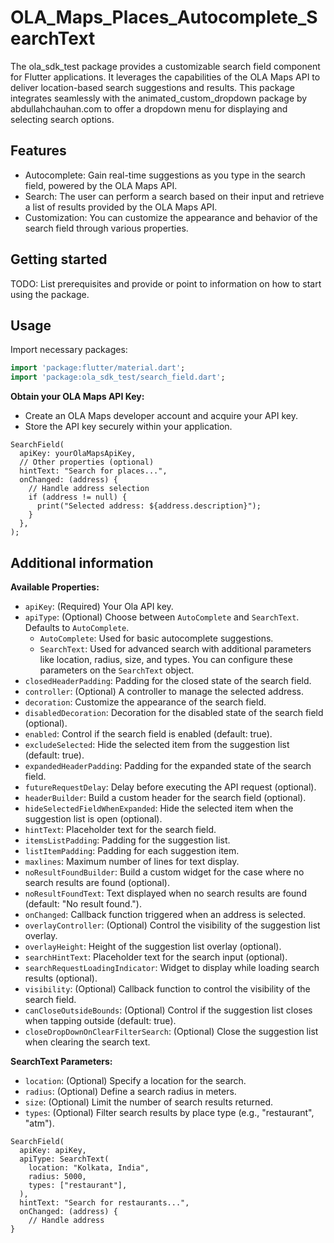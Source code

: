 <!--
This README describes the package. If you publish this package to pub.dev,
this README's contents appear on the landing page for your package.

For information about how to write a good package README, see the guide for
[writing package pages](https://dart.dev/tools/pub/writing-package-pages).

For general information about developing packages, see the Dart guide for
[creating packages](https://dart.dev/guides/libraries/create-packages)
and the Flutter guide for
[developing packages and plugins](https://flutter.dev/to/develop-packages).
-->

# OLA_Maps_Places_Autocomplete_SearchText

The ola_sdk_test package provides a customizable search field component for Flutter applications. It leverages the capabilities of the OLA Maps API to deliver location-based search suggestions and results. This package integrates seamlessly with the animated_custom_dropdown package by abdullahchauhan.com to offer a dropdown menu for displaying and selecting search options.

## Features

- Autocomplete: Gain real-time suggestions as you type in the search field, powered by the OLA Maps API.
- Search: The user can perform a search based on their input and retrieve a list of results provided by the OLA Maps API.
- Customization: You can customize the appearance and behavior of the search field through various properties.

## Getting started

TODO: List prerequisites and provide or point to information on how to
start using the package.

## Usage

Import necessary packages:

```dart
import 'package:flutter/material.dart';
import 'package:ola_sdk_test/search_field.dart';
```

**Obtain your OLA Maps API Key:**

- Create an OLA Maps developer account and acquire your API key.
- Store the API key securely within your application.

```
SearchField(
  apiKey: yourOlaMapsApiKey,
  // Other properties (optional)
  hintText: "Search for places...",
  onChanged: (address) {
    // Handle address selection
    if (address != null) {
      print("Selected address: ${address.description}");
    }
  },
);
```

## Additional information

**Available Properties:**

- `apiKey`: (Required) Your Ola API key.
- `apiType`: (Optional) Choose between `AutoComplete` and `SearchText`. Defaults to `AutoComplete`.
  - `AutoComplete`: Used for basic autocomplete suggestions.
  - `SearchText`: Used for advanced search with additional parameters like location, radius, size, and types. You can configure these parameters on the `SearchText` object.
- `closedHeaderPadding`: Padding for the closed state of the search field.
- `controller`: (Optional) A controller to manage the selected address.
- `decoration`: Customize the appearance of the search field.
- `disabledDecoration`: Decoration for the disabled state of the search field (optional).
- `enabled`: Control if the search field is enabled (default: true).
- `excludeSelected`: Hide the selected item from the suggestion list (default: true).
- `expandedHeaderPadding`: Padding for the expanded state of the search field.
- `futureRequestDelay`: Delay before executing the API request (optional).
- `headerBuilder`: Build a custom header for the search field (optional).
- `hideSelectedFieldWhenExpanded`: Hide the selected item when the suggestion list is open (optional).
- `hintText`: Placeholder text for the search field.
- `itemsListPadding`: Padding for the suggestion list.
- `listItemPadding`: Padding for each suggestion item.
- `maxlines`: Maximum number of lines for text display.
- `noResultFoundBuilder`: Build a custom widget for the case where no search results are found (optional).
- `noResultFoundText`: Text displayed when no search results are found (default: "No result found.").
- `onChanged`: Callback function triggered when an address is selected.
- `overlayController`: (Optional) Control the visibility of the suggestion list overlay.
- `overlayHeight`: Height of the suggestion list overlay (optional).
- `searchHintText`: Placeholder text for the search input (optional).
- `searchRequestLoadingIndicator`: Widget to display while loading search results (optional).
- `visibility`: (Optional) Callback function to control the visibility of the search field.
- `canCloseOutsideBounds`: (Optional) Control if the suggestion list closes when tapping outside (default: true).
- `closeDropDownOnClearFilterSearch`: (Optional) Close the suggestion list when clearing the search text.

**SearchText Parameters:**

- `location`: (Optional) Specify a location for the search.
- `radius`: (Optional) Define a search radius in meters.
- `size`: (Optional) Limit the number of search results returned.
- `types`: (Optional) Filter search results by place type (e.g., "restaurant", "atm").

```
SearchField(
  apiKey: apiKey,
  apiType: SearchText(
    location: "Kolkata, India",
    radius: 5000,
    types: ["restaurant"],
  ),
  hintText: "Search for restaurants...",
  onChanged: (address) {
    // Handle address
}

```
